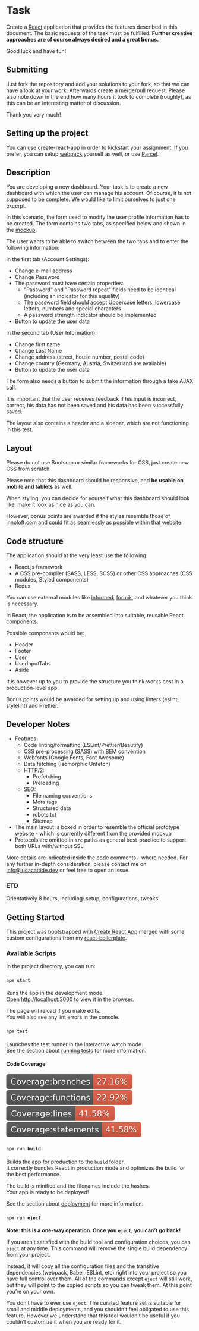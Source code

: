 # Task

Create a [React](https://reactjs.org) application that provides the features described in this document.
The basic requests of the task must be fulfilled. **Further creative approaches are of course always desired and a great bonus.**

Good luck and have fun!

## Submitting

Just fork the repository and add your solutions to your fork, so that we can have a look at your work. Afterwards create a merge/pull request.
Please also note down in the end how many hours it took to complete (roughly), as this can be an interesting matter of discussion.

Thank you very much!

## Setting up the project

You can use [create-react-app](https://facebook.github.io/create-react-app/) in order to kickstart your assignment.
If you prefer, you can setup [webpack](https://webpack.github.io) yourself as well, or use [Parcel](https://parceljs.org).

## Description

You are developing a new dashboard. Your task is to create a new dashboard with which the user can manage his account.
Of course, it is not supposed to be complete. We would like to limit ourselves to just one excerpt.

In this scenario, the form used to modify the user profile information has to be created.
The form contains two tabs, as specified below and shown in the [mockup](./mockup.jpg).

The user wants to be able to switch between the two tabs and to enter the following information:

In the first tab (Account Settings):

- Change e-mail address
- Change Password
- The password must have certain properties:
  - "Password" and "Password repeat" fields need to be identical (including an indicator for this equality)
  - The password field should accept Uppercase letters, lowercase letters, numbers and special characters
  - A password strength indicator should be implemented
- Button to update the user data

In the second tab (User Information):

- Change first name
- Change Last Name
- Change address (street, house number, postal code)
- Change country (Germany, Austria, Switzerland are available)
- Button to update the user data

The form also needs a button to submit the information through a fake AJAX call.

It is important that the user receives feedback if his input is incorrect, correct, his data has not been saved and his data has been successfully saved.

The layout also contains a header and a sidebar, which are not functioning in this test.

## Layout

Please do not use Bootsrap or similar frameworks for CSS, just create new CSS from scratch.

Please note that this dashboard should be responsive, and **be usable on mobile and tablets** as well.

When styling, you can decide for yourself what this dashboard should look like, make it look as nice as you can.

However, bonus points are awarded if the styles resemble those of [innoloft.com](https://innoloft.com/home) and could fit as seamlessly as possible within that website.

## Code structure

The application should at the very least use the following:

- React.js framework
- A CSS pre-compiler (SASS, LESS, SCSS) or other CSS approaches (CSS modules, Styled components)
- Redux

You can use external modules like [informed](https://joepuzzo.github.io/informed/), [formik](https://jaredpalmer.com/formik/), and whatever you think is necessary.

In React, the application is to be assembled into suitable, reusable React components.

Possible components would be:

- Header
- Footer
- User
- UserInputTabs
- Aside

It is however up to you to provide the structure you think works best in a production-level app.

Bonus points would be awarded for setting up and using linters (eslint, stylelint) and Prettier.

## Developer Notes

- Features:
  - Code linting/formatting (ESLint/Prettier/Beautify)
  - CSS pre-processing (SASS) with BEM convention
  - Webfonts (Google Fonts, Font Awesome)
  - Data fetching (Isomorphic Unfetch)
  - HTTP/2:
    - Prefetching
    - Preloading
  - SEO:
    - File naming conventions
    - Meta tags
    - Structured data
    - robots.txt
    - Sitemap
- The main layout is boxed in order to resemble the official prototype website - which is currently different from the provided mockup
- Protocols are omitted in ```src``` paths as general best-practice to support both URLs with/without SSL

More details are indicated inside the code comments - where needed. For any further in-depth consideration, please contact me on info@lucacattide.dev or feel free to open an issue.

### ETD

Orientatively 8 hours, including: setup, configurations, tweaks.

## Getting Started

This project was bootstrapped with [Create React App](https://github.com/facebook/create-react-app) merged with some custom configurations from my [react-boilerplate](https://github.com/lucacattide/react-boilerplate).

### Available Scripts

In the project directory, you can run:

#### `npm start`

Runs the app in the development mode.\
Open [http://localhost:3000](http://localhost:3000) to view it in the browser.

The page will reload if you make edits.\
You will also see any lint errors in the console.

#### `npm test`

Launches the test runner in the interactive watch mode.\
See the section about [running tests](https://facebook.github.io/create-react-app/docs/running-tests) for more information.

#### Code Coverage

![Branches](./coverage/badge-branches.svg "Coverage - Branches") ![Branches](./coverage/badge-functions.svg "Coverage - Functions") ![Branches](./coverage/badge-lines.svg "Coverage - Lines") ![Branches](./coverage/badge-statements.svg "Coverage - Statements")

#### `npm run build`

Builds the app for production to the `build` folder.\
It correctly bundles React in production mode and optimizes the build for the best performance.

The build is minified and the filenames include the hashes.\
Your app is ready to be deployed!

See the section about [deployment](https://facebook.github.io/create-react-app/docs/deployment) for more information.

#### `npm run eject`

**Note: this is a one-way operation. Once you `eject`, you can’t go back!**

If you aren’t satisfied with the build tool and configuration choices, you can `eject` at any time. This command will remove the single build dependency from your project.

Instead, it will copy all the configuration files and the transitive dependencies (webpack, Babel, ESLint, etc) right into your project so you have full control over them. All of the commands except `eject` will still work, but they will point to the copied scripts so you can tweak them. At this point you’re on your own.

You don’t have to ever use `eject`. The curated feature set is suitable for small and middle deployments, and you shouldn’t feel obligated to use this feature. However we understand that this tool wouldn’t be useful if you couldn’t customize it when you are ready for it.
